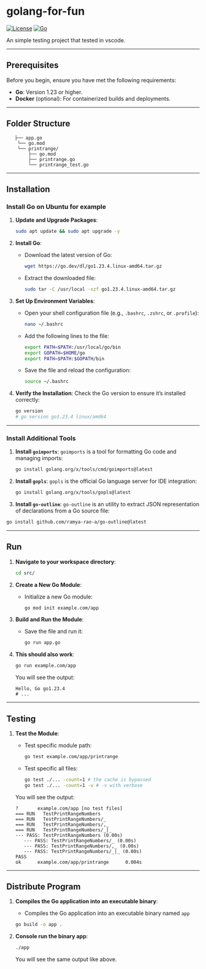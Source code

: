 # golang-for-fun

[![License](https://img.shields.io/badge/License-MIT-blue.svg)](LICENSE)
[![Go](https://img.shields.io/badge/Go-1.23.4-blue.svg)](https://golang.org)

An simple testing project that tested in vscode.

---

## Prerequisites

Before you begin, ensure you have met the following requirements:

- **Go**: Version 1.23 or higher.
- **Docker** (optional): For containerized builds and deployments.

---

## Folder Structure

```
   ├── app.go
    └── go.mod
    └── printrange/
        ├── go.mod
        ├── printrange.go
        └── printrange_test.go
```

---

## Installation

### **Install Go on Ubuntu for example**

1. **Update and Upgrade Packages**:

   ```bash
   sudo apt update && sudo apt upgrade -y
   ```

2. **Install Go**:
   - Download the latest version of Go:
     ```bash
     wget https://go.dev/dl/go1.23.4.linux-amd64.tar.gz
     ```
   - Extract the downloaded file:
     ```bash
     sudo tar -C /usr/local -xzf go1.23.4.linux-amd64.tar.gz
     ```

3. **Set Up Environment Variables**:
   - Open your shell configuration file (e.g., `.bashrc`, `.zshrc`, or `.profile`):
     ```bash
     nano ~/.bashrc
     ```
   - Add the following lines to the file:
     ```bash
     export PATH=$PATH:/usr/local/go/bin
     export GOPATH=$HOME/go
     export PATH=$PATH:$GOPATH/bin
     ```
   - Save the file and reload the configuration:
     ```bash
     source ~/.bashrc
     ```

4. **Verify the Installation**:
   Check the Go version to ensure it’s installed correctly:
   ```bash
   go version
   # go version go1.23.4 linux/amd64
   ```

---

### **Install Additional Tools**

1. **Install `goimports`**:
   `goimports` is a tool for formatting Go code and managing imports:
   ```bash
   go install golang.org/x/tools/cmd/goimports@latest
   ```

2. **Install `gopls`**:
   `gopls` is the official Go language server for IDE integration:
   ```bash
   go install golang.org/x/tools/gopls@latest
   ```

3. **Install `go-outline`**:
   `go-outline` is an utility to extract JSON representation of declarations from a Go source file:
  ```bash
  go install github.com/ramya-rao-a/go-outline@latest
  ```

---

## **Run**

1. **Navigate to your workspace directory**:
     ```bash
     cd src/
     ```

2. **Create a New Go Module**:
   - Initialize a new Go module:
     ```bash
     go mod init example.com/app
     ```

3. **Build and Run the Module**:
   - Save the file and run it:
     ```bash
     go run app.go
     ```

4. **This should also work**:
    ```bash
    go run example.com/app
    ```

   You will see the output:
   ```
   Hello, Go go1.23.4
   # ...
   ```

---

## **Testing**

1. **Test the Module**:
   - Test specific module path:
     ```bash
     go test example.com/app/printrange
     ```

   - Test specific all files:
     ```bash
     go test ./... -count=1 # the cache is bypassed
     go test ./... -count=1 -v # -v with verbose
     ```

   You will see the output:
   ```
   ?       example.com/app [no test files]
   === RUN   TestPrintRangeNumbers
   === RUN   TestPrintRangeNumbers/_
   === RUN   TestPrintRangeNumbers/,_
   === RUN   TestPrintRangeNumbers/_|_
   --- PASS: TestPrintRangeNumbers (0.00s)
      --- PASS: TestPrintRangeNumbers/_ (0.00s)
      --- PASS: TestPrintRangeNumbers/,_ (0.00s)
      --- PASS: TestPrintRangeNumbers/_|_ (0.00s)
   PASS
   ok      example.com/app/printrange      0.004s
   ```

---

## **Distribute Program**

1. **Compiles the Go application into an executable binary**:
   - Compiles the Go application into an executable binary named `app`
   ```bash
   go build -o app .
   ```

2. **Console run the binary app**:
   ```bash
   ./app
   ```

   You will see the same output like above.